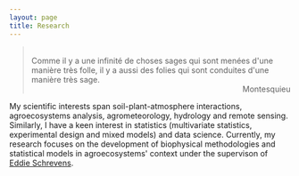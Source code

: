 ```yaml
---
layout: page
title: Research
---
```

> <br/>
> Comme il y a une infinité de choses sages qui sont menées d'une manière très folle, il y a aussi des folies qui sont conduites d'une manière très sage.
> <div style="text-align: right"> Montesquieu </div>

My scientific interests span soil-plant-atmosphere interactions, agroecosystems analysis, agrometeorology, hydrology and remote sensing. Similarly, I have a keen interest in statistics (multivariate statistics, experimental design and mixed models) and data science. Currently, my research focuses on the development of biophysical methodologies and statistical models in agroecosystems' context under the supervison of [Eddie Schrevens](https://www.kuleuven.be/wieiswie/en/person/00009933).
